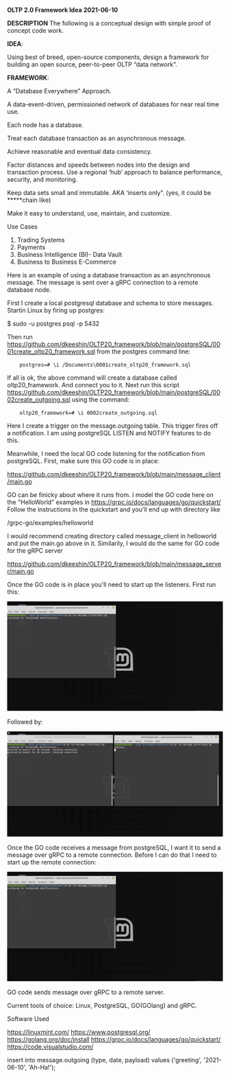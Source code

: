 __OLTP 2.0 Framework Idea__
__2021-06-10__

__DESCRIPTION__
The following is a conceptual design with simple proof of concept code work. 

__IDEA__:

Using best of breed, open-source components, design a framework for building an open source, peer-to-peer OLTP “data network”.

__FRAMEWORK__:

A “Database Everywhere” Approach.

A data-event-driven, permissioned network of databases for near real time use.

Each node has a database.

Treat each database transaction as an asynchronous message. 

Achieve reasonable and eventual data consistency.

Factor distances and speeds between nodes into the design and transaction process.  Use a regional ‘hub’ approach to balance performance, security, and monitoring.
 
Keep data sets small and immutable.   AKA ‘inserts only”.  (yes, it could be *****chain like)

Make it easy to understand, use, maintain, and customize.  

Use Cases

1.	Trading Systems 
2.	Payments
3.	Business Intelligence (BI)- Data Vault
4.	Business to Business E-Commerce 

Here is an example of using a database transaction as an asynchronous message. The message is sent over a gRPC connection to a remote database node.

First I create a local postgresql database and schema to store messages.  Startin Linux by firing up postgres:

$ sudo -u postgres psql -p 5432 

Then run https://github.com/dkeeshin/OLTP20_framework/blob/main/postgreSQL/0001create_oltp20_framework.sql
from the postgres command line:

		postgres=# \i /Documents\0001create_oltp20_framework.sql

If all is ok, the above command will create a database called oltp20_framework.  And connect you to it.
Next run this script https://github.com/dkeeshin/OLTP20_framework/blob/main/postgreSQL/0002create_outgoing.sql using the command:

		oltp20_framework=# \i 0002create_outgoing.sql

Here I create a trigger on the message.outgoing table. This trigger fires off a notification.  I am using postgreSQL LISTEN and NOTIFY features to do this.

Meanwhile, I need the local GO code listening for the notification from postgreSQL. First, make sure this GO code is in place:

https://github.com/dkeeshin/OLTP20_framework/blob/main/message_client/main.go

GO can be finicky about where it runs from.  I model the GO code here on the "HelloWorld" examples in https://grpc.io/docs/languages/go/quickstart/
Follow the instructions in the quickstart and you'll end up with directory like 

/grpc-go/examples/helloworld

I would recommend creating directory  called message_client in helloworld and put the main.go above in it.  Similarily,  I would do the same for GO code for the gRPC server 

https://github.com/dkeeshin/OLTP20_framework/blob/main/message_server/main.go

Once the GO code is in place you'll need to start up the listeners.  First run this:

![image](https://github.com/dkeeshin/OLTP20_framework/blob/main/message_client/01_message_client.png)

Followed by:

![image](https://github.com/dkeeshin/OLTP20_framework/blob/main/message_server/02_message_server.png)

Once the GO code receives a message from postgreSQL,  I want it to send a message over gRPC to a remote connection.  Before I can do that I need to start up the remote connection:

![image](https://github.com/dkeeshin/OLTP20_framework/blob/main/message_client/01_message_client.png)

GO code sends message over gRPC to a remote server.  

Current tools of choice:  Linux, PostgreSQL, GO(GOlang) and gRPC.

Software Used

https://linuxmint.com/
https://www.postgresql.org/
https://golang.org/doc/install
https://grpc.io/docs/languages/go/quickstart/
https://code.visualstudio.com/

insert into message.outgoing (type, date, payload) values ('greeting', '2021-06-10', 'Ah-Ha!');








